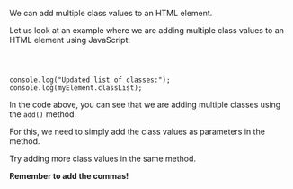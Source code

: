 We can add multiple class values
to an HTML element.

Let us look at an example
where we are adding multiple
class values to an HTML element
using JavaScript:

<codeblock language="javascript" type="lesson">
<code>
<panel language="html" hidden="true">
<div id="myElement">Unleash Your Creativity in the Digital Playground!</div></panel>
<panel language="css" hidden="true">
.primary {
  color: blue;
}

.background {
  background-color: yellow;
  padding: 10px;
}
</panel>
<panel language="javascript">
const myElement = document.getElementById('myElement');

myElement.classList.add('primary', 'background');

console.log("Updated list of classes:");
console.log(myElement.classList);
</panel>
</code>
</codeblock>

In the code above,
you can see that we are
adding multiple classes
using the `add()` method.

For this, we need to simply
add the class values as
parameters in the method.

Try adding more class values
in the same method.

**Remember to add the commas!**
